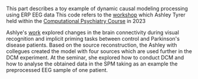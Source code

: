 This part describes a toy example of dynamic causal modeling processing using ERP EEG data  This code refers to the [workshop](https://github.com/AshleyTyrer/DCM_for_ERPs) which Ashley Tyrer held within the [Computational Psychiatry Course](https://www.translationalneuromodeling.org/cpcourse/) in 2023

Ashlye's [work](https://academic.oup.com/braincomms/article/2/2/fcaa212/6029493) explored changes in the brain connectivity during visual recognition and implicit priming tasks between control and Parkinson's disease patients. Based on the source reconstruction, the Ashley with collegues created the model with four sources which are used further in the DCM experiment. 
At the seminar, she explored how to conduct DCM and how to analyse the obtained data in the SPM taking as an example the preprocessed EEG sample of one patient. 
